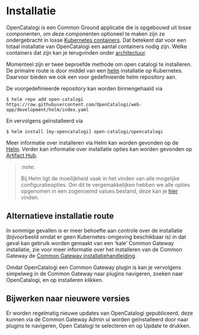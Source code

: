 # Installatie

OpenCatalogi is een Common Ground applicatie die is opgebouwd uit losse componenten, om deze componenten optioneel te maken zijn ze ondergebracht in losse [Kubernetes containers](https://kubernetes.io/docs/concepts/containers/). Dat betekent dat voor een totaal installatie van OpenCatalogi een aantal containers nodig zijn. Welke containers dat zijn kan je terugvinden onder [architectuur](#architectuur).

Momenteel zijn er twee beproefde methode om open catalogi te installeren. De primaire route is door middel van een [helm](https://helm.sh/) installatie op Kubernetes. Daarvoor bieden we ook een voor gedefinieerde helm repository aan.

De voorgedefinieerde repository kan worden binnengehaald via

```cli
$ helm repo add open-catalogi https://raw.githubusercontent.com/OpenCatalogi/web-app/development/helm/index.yaml
```

En vervolgens geïnstalleerd via

```cli
$ helm install [my-opencatalogi] open-catalogi/opencatalogi 
```

Meer informatie over installeren via Helm kan worden gevonden op de  [Helm](https://helm.sh/). Verder kan informatie over installatie opties kan worden gevonden op [Artifact Hub](https://artifacthub.io/packages/helm/opencatalogi/opencatalogi?modal=values).

> :note:
>
> Bij Helm ligt de moeilijkheid vaak in het vinden van alle mogelijke configuratieopties. Om dit te vergemakkelijken hebben we alle opties opgenomen in een zogenoemd values bestand, deze kan je [hier](https://artifacthub.io/packages/helm/opencatalogi/opencatalogi?modal=values) vinden.

## Alternatieve installatie route

In sommige gevallen is er meer behoefte aan controle over de installatie (bijvoorbeeld omdat er geen Kubernetes-omgeving beschikbaar is) in dat geval kan gebruik worden gemaakt van een ‘kale’ Common Gateway installatie, zie voor meer informatie over het installeren van de Common Gateway de [Common Gateway installatiehandleiding](https://github.com/ConductionNL/commonground-gateway).

Omdat OpenCatalogi een Common Gateway plugin is kan je vervolgens simpelweg in de Common Gateway naar plugins navigeren, zoeken naar OpenCatalogi, en op installeren klikken.

## Bijwerken naar nieuwere versies

Er worden regelmatig nieuwe updates van OpenCatalogi gepubliceerd, deze kunnen via de Common Gateway Admin ui worden geïnstalleerd door naar plugins te navigeren, Open Catalogi te selecteren en op Update te drukken.
